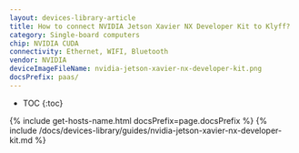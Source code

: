 ```yaml
---
layout: devices-library-article
title: How to connect NVIDIA Jetson Xavier NX Developer Kit to Klyff?
category: Single-board computers
chip: NVIDIA CUDA
connectivity: Ethernet, WIFI, Bluetooth
vendor: NVIDIA
deviceImageFileName: nvidia-jetson-xavier-nx-developer-kit.png
docsPrefix: paas/
---
```



* TOC
{:toc}

{% include get-hosts-name.html docsPrefix=page.docsPrefix %}
{% include /docs/devices-library/guides/nvidia-jetson-xavier-nx-developer-kit.md %}